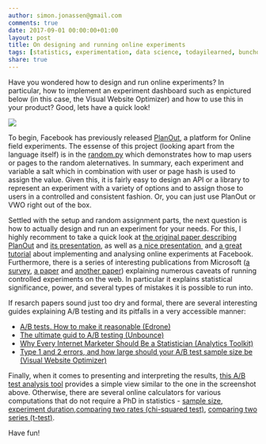 ```yaml
---
author: simon.jonassen@gmail.com
comments: true
date: 2017-09-01 00:00:00+01:00
layout: post
title: On designing and running online experiments
tags: [statistics, experimentation, data science, todayilearned, bunchoflinks]
share: true
---
```


Have you wondered how to design and run online experiments? In particular, how to implement an experiment dashboard such as enpictured below (in this case, the Visual Website Optimizer) and how to use this in your product? Good, lets have a quick look!

![](http://s-j.github.io/images/vwo.png)

To begin, Facebook has previously released [PlanOut](https://facebook.github.io/planout), a platform for Online field experiments. The essense of this project (looking apart from the language itself) is in the [random.py](
https://github.com/facebook/planout/blob/master/python/planout/ops/random.py) which demonstrates how to map users or pages to the random aleternatives. In summary, each experiment and variable a salt which in combination with user or page hash is used to assign the value.  Given this, it is fairly easy to design an API or a library to represent an experiment with a variety of options and to assign those to users in a controlled and consistent fashion. Or, you can just use PlanOut or VWO right out of the box.

Settled with the setup and random assignment parts, the next question is how to actually design and run an experiment for your needs. For this, I highly recomment to take a quick look at [the original paper describing PlanOut](http://hci.stanford.edu/publications/2014/planout/planout-www2014.pdf) and [its presentation](https://www.youtube.com/watch?v=Ayd4sqPH2DE), as well as [a nice presentation ](https://www.slideshare.net/seanjtaylor/implementing-and-analyzing-online-experiments) and [a great tutorial](http://eytan.github.io/www-15-tutorial/) about implementing and analysing online experiments at Facebook. Furthermore, there is a series of interesting publications from Microsoft ([a survey](https://ai.stanford.edu/~ronnyk/2009controlledExperimentsOnTheWebSurvey.pdf), [a paper](http://exp-platform.com/Documents/GuideControlledExperiments.pdf) and [another paper](http://exp-platform.com/Documents/2009-ExPpitfalls.pdf)) explaining numerous caveats of running controlled experiments on the web. In particular it explains statistical significance, power, and several types of mistakes it is possible to run into.

If resarch papers sound just too dry and formal, there are several interesting guides explaining A/B testing and its pitfalls in a very accessible manner:
* [A/B tests. How to make it reasonable (Edrone)](http://blog.edrone.me/en/ab-test-email-marketing-automation-crm/)
* [The ultimate guid to A/B testing (Unbounce)](http://www.datascienceassn.org/sites/default/files/A-B%20Testing%20Guide.pdf)
* [Why Every Internet Marketer Should Be a Statistician (Analytics Toolkit)](http://blog.analytics-toolkit.com/2014/why-every-internet-marketer-should-be-a-statistician/)
* [Type 1 and 2 errors, and how large should your A/B test sample size be (Visual Website Optimizer)](https://vwo.com/blog/how-to-calculate-ab-test-sample-size/) 

Finally, when it comes to presenting and interpreting the results, [this A/B test analysis tool](http://thumbtack.github.io/abba/demo/abba.html) provides a simple view similar to the one in the screenshot above. Otherwise, there are several online calculators for various computations that do not require a PhD in statistics - [sample size](http://www.evanmiller.org/ab-testing/sample-size.html), [experiment duration](https://vwo.com/ab-split-test-duration/),[comparing two rates (chi-squared test)](http://www.evanmiller.org/ab-testing/chi-squared.html), [comparing two series (t-test)](http://www.evanmiller.org/ab-testing/t-test.html).

Have fun!
